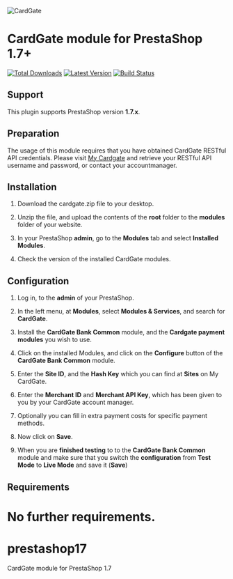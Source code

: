 ![CardGate](https://cdn.curopayments.net/thumb/200/logos/cardgate.png)

# CardGate module for PrestaShop 1.7+

[![Total Downloads](https://img.shields.io/packagist/dt/cardgate/prestashop17.svg)](https://packagist.org/packages/cardgate/prestashop17)
[![Latest Version](https://img.shields.io/packagist/v/cardgate/prestashop17.svg)](https://github.com/cardgate/prestashop17/releases)
[![Build Status](https://travis-ci.org/cardgate/prestashop17.svg?branch=master)](https://travis-ci.org/cardgate/prestashop17)

## Support

This plugin supports PrestaShop version **1.7.x**.

## Preparation

The usage of this module requires that you have obtained CardGate RESTful API credentials.
Please visit [My Cardgate](https://my.cardgate.com/) and retrieve your RESTful API username and password, or contact your accountmanager.

## Installation

1. Download the cardgate.zip file to your desktop.

2. Unzip the file, and upload the contents of the **root** folder to the **modules** folder of your website.

3. In your PrestaShop **admin**, go to the **Modules** tab and select **Installed Modules**.

4. Check the version of the installed CardGate modules.

## Configuration

1. Log in, to the **admin** of your PrestaShop.

2. In the left menu, at **Modules**, select **Modules & Services**, and search for **CardGate**.

3. Install the **CardGate Bank Common** module, and the **Cardgate payment modules** you wish to use.

4. Click on the installed Modules, and click on the **Configure** button of the **CardGate Bank Common** module.

5. Enter the **Site ID**, and the **Hash Key** which you can find at **Sites** on My CardGate.

6. Enter the **Merchant ID** and **Merchant API Key**, which has been given to you by your CardGate account manager.

5. Optionally you can fill in extra payment costs for specific payment methods.

6. Now click on **Save**.

7. When you are **finished testing** to to the **CardGate Bank Common** module and make 
   sure that you switch the **configuration** from **Test Mode** to **Live Mode** and save it (**Save**)

## Requirements

No further requirements.
=======
# prestashop17
CardGate module for PrestaShop 1.7
